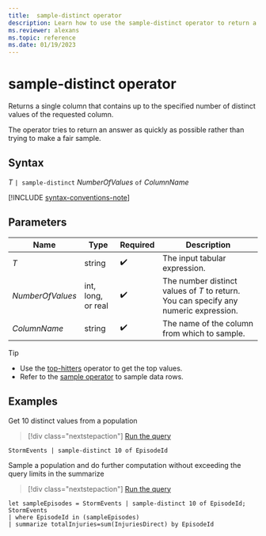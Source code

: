 ```yaml
---
title:  sample-distinct operator
description: Learn how to use the sample-distinct operator to return a column that contains up to the specified number of distinct values of the requested columns.
ms.reviewer: alexans
ms.topic: reference
ms.date: 01/19/2023
---
```

# sample-distinct operator

Returns a single column that contains up to the specified number of distinct values of the requested column.

The operator tries to return an answer as quickly as possible rather than trying to make a fair sample.

## Syntax

*T* `| sample-distinct` *NumberOfValues* `of` *ColumnName*

[!INCLUDE [syntax-conventions-note](../../includes/syntax-conventions-note.md)]

## Parameters

| Name | Type | Required | Description |
|--|--|--|--|
| *T*| string |  :heavy_check_mark: | The input tabular expression. |
| *NumberOfValues*| int, long, or real |  :heavy_check_mark: | The number distinct values of *T* to return. You can specify any numeric expression.|
| *ColumnName*| string |  :heavy_check_mark: | The name of the column from which to sample.|

> [!TIP]
>
> * Use the [top-hitters](top-hitters-operator.md) operator to get the top values.
> * Refer to the [sample operator](sample-operator.md) to sample data rows.

## Examples  

Get 10 distinct values from a population

> [!div class="nextstepaction"]
> <a href="https://dataexplorer.azure.com/clusters/help/databases/Samples?query=H4sIAAAAAAAAAwsuyS/KdS1LzSspVqhRKE7MLchJ1U3JLC7JzEsuUTA0UMhPU3AtyCzOT0n1TAEAXIVALi0AAAA=" target="_blank">Run the query</a>

```kusto
StormEvents | sample-distinct 10 of EpisodeId
```

Sample a population and do further computation without exceeding the query limits in the summarize

> [!div class="nextstepaction"]
> <a href="https://dataexplorer.azure.com/clusters/help/databases/Samples?query=H4sIAAAAAAAAA1WNuw6CUBBEe75iSihIsDZ0UlDzBVfuGpfcB9ldNBo+Xk0waDlzTmYCGdTFOVA3s2ZPihaDZYndjZIp1g3XntU4jYZDg3zBpvf+WPzqxYr7lYR2Dk4o/y+qj6ZLjE74SbBsLvRpWoRJ23dffsOJhUarcH7sey97JpXgsgAAAA==" target="_blank">Run the query</a>

```kusto
let sampleEpisodes = StormEvents | sample-distinct 10 of EpisodeId;
StormEvents 
| where EpisodeId in (sampleEpisodes) 
| summarize totalInjuries=sum(InjuriesDirect) by EpisodeId
```
